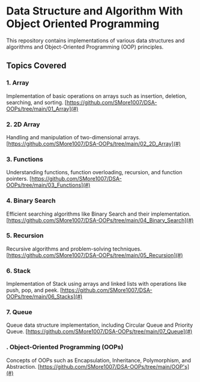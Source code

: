 # Data Structure and Algorithm With Object Oriented Programming


This repository contains implementations of various data structures and algorithms and Object-Oriented Programming (OOP) principles.

## Topics Covered

### 1. Array
Implementation of basic operations on arrays such as insertion, deletion, searching, and sorting.
[https://github.com/SMore1007/DSA-OOPs/tree/main/01_Array](#)

### 2. 2D Array
Handling and manipulation of two-dimensional arrays.
[https://github.com/SMore1007/DSA-OOPs/tree/main/02_2D_Array](#)

### 3. Functions
Understanding functions, function overloading, recursion, and function pointers.
[https://github.com/SMore1007/DSA-OOPs/tree/main/03_Functions](#)

### 4. Binary Search
Efficient searching algorithms like Binary Search and their implementation.
[https://github.com/SMore1007/DSA-OOPs/tree/main/04_Binary_Search](#)

### 5. Recursion
Recursive algorithms and problem-solving techniques.
[https://github.com/SMore1007/DSA-OOPs/tree/main/05_Recursion](#)

### 6. Stack
Implementation of Stack using arrays and linked lists with operations like push, pop, and peek.
[https://github.com/SMore1007/DSA-OOPs/tree/main/06_Stacks](#)

### 7. Queue
Queue data structure implementation, including Circular Queue and Priority Queue.
[https://github.com/SMore1007/DSA-OOPs/tree/main/07_Queue](#)


### . Object-Oriented Programming (OOPs)
Concepts of OOPs such as Encapsulation, Inheritance, Polymorphism, and Abstraction.
[https://github.com/SMore1007/DSA-OOPs/tree/main/OOP's](#)

